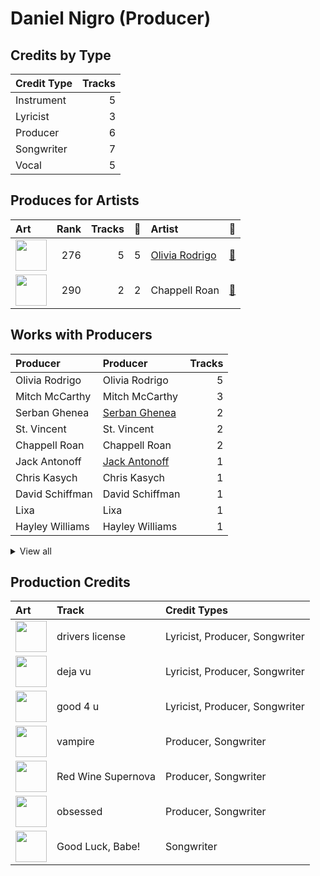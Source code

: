 # Daniel Nigro (Producer)

## Credits by Type

| Credit Type | Tracks |
|:---|---:|
| Instrument | 5 |
| Lyricist | 3 |
| Producer | 6 |
| Songwriter | 7 |
| Vocal | 5 |

## Produces for Artists

| Art | Rank | Tracks | 💚 | Artist | 🔗 |
|:---|---:|---:|---:|:---|:---|
| <img src="https://i.scdn.co/image/ab6761610000e5ebe03a98785f3658f0b6461ec4" alt="" width="50" /> | 276 | 5 | 5 | [Olivia Rodrigo](../../artists/olivia_rodrigo/overview.md) | [🔗](https://open.spotify.com/artist/1McMsnEElThX1knmY4oliG) |
| <img src="https://i.scdn.co/image/ab6761610000e5ebcde5a0d57c1b79de5fce6bee" alt="" width="50" /> | 290 | 2 | 2 | Chappell Roan | [🔗](https://open.spotify.com/artist/7GlBOeep6PqTfFi59PTUUN) |

## Works with Producers

| Producer | Producer | Tracks |
|:---|:---|---:|
| Olivia Rodrigo | Olivia Rodrigo | 5 |
| Mitch McCarthy | Mitch McCarthy | 3 |
| Serban Ghenea | [Serban Ghenea](../serban_ghenea/overview.md) | 2 |
| St. Vincent | St. Vincent | 2 |
| Chappell Roan | Chappell Roan | 2 |
| Jack Antonoff | [Jack Antonoff](../jack_antonoff/overview.md) | 1 |
| Chris Kasych | Chris Kasych | 1 |
| David Schiffman | David Schiffman | 1 |
| Lixa | Lixa | 1 |
| Hayley Williams | Hayley Williams | 1 |


<details>
<summary>View all</summary>

| Producer | Producer | Tracks |
|:---|:---|---:|
| Michael Harris | Michael Harris | 1 |
| Amy Kuney | Amy Kuney | 1 |
| Josh Farro | Josh Farro | 1 |
| Ryan Linvill | Ryan Linvill | 1 |
| Mark "Spike" Stent | [Mark "Spike" Stent](../mark__spike__stent/overview.md) | 1 |
| Noah Conrad | Noah Conrad | 1 |
| Justin Tranter | Justin Tranter | 1 |
| Annie Schindel | Annie Schindel | 1 |
| Alexander 23 | Alexander 23 | 1 |
| Taylor Swift | [Taylor Swift](../taylor_swift/overview.md) | 1 |
| Dan Viafore | Dan Viafore | 1 |

</details>


## Production Credits

| Art | Track | Credit Types |
|:---|:---|:---|
| <img src="https://i.scdn.co/image/ab67616d0000b2738ffc294c1c4362e8472d14cd" alt="" width="50" /> | drivers license | Lyricist, Producer, Songwriter |
| <img src="https://i.scdn.co/image/ab67616d0000b2735a61e19eaffec620c1899c47" alt="" width="50" /> | deja vu | Lyricist, Producer, Songwriter |
| <img src="https://i.scdn.co/image/ab67616d0000b273670ec029374e082f921f9f74" alt="" width="50" /> | good 4 u | Lyricist, Producer, Songwriter |
| <img src="https://i.scdn.co/image/ab67616d0000b273e85259a1cae29a8d91f2093d" alt="" width="50" /> | vampire | Producer, Songwriter |
| <img src="https://i.scdn.co/image/ab67616d0000b27396fa88fb1789be437d5cb4b6" alt="" width="50" /> | Red Wine Supernova | Producer, Songwriter |
| <img src="https://i.scdn.co/image/ab67616d0000b2734063d624ebf8ff67bc3701ee" alt="" width="50" /> | obsessed | Producer, Songwriter |
| <img src="https://i.scdn.co/image/ab67616d0000b27391b4bc7c88d91a42e0f3a8b7" alt="" width="50" /> | Good Luck, Babe! | Songwriter |